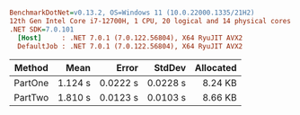 ``` ini

BenchmarkDotNet=v0.13.2, OS=Windows 11 (10.0.22000.1335/21H2)
12th Gen Intel Core i7-12700H, 1 CPU, 20 logical and 14 physical cores
.NET SDK=7.0.101
  [Host]     : .NET 7.0.1 (7.0.122.56804), X64 RyuJIT AVX2
  DefaultJob : .NET 7.0.1 (7.0.122.56804), X64 RyuJIT AVX2


```
|  Method |    Mean |    Error |   StdDev | Allocated |
|-------- |--------:|---------:|---------:|----------:|
| PartOne | 1.124 s | 0.0222 s | 0.0228 s |   8.24 KB |
| PartTwo | 1.810 s | 0.0123 s | 0.0103 s |   8.66 KB |
